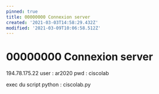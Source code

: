 ```yaml
---
pinned: true
title: 00000000 Connexion server
created: '2021-03-03T14:58:29.432Z'
modified: '2021-03-09T10:06:58.512Z'
---
```


# 00000000 Connexion server 

194.78.175.22
user  : ar2020
pwd   : ciscolab

exec du script python : ciscolab.py

